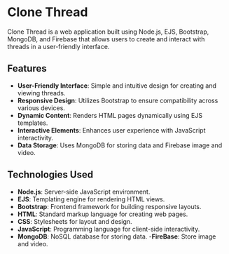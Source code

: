 # Clone Thread

Clone Thread is a web application built using Node.js, EJS, Bootstrap, MongoDB, and Firebase that allows users to create and interact with threads in a user-friendly interface.

## Features

- **User-Friendly Interface**: Simple and intuitive design for creating and viewing threads.
- **Responsive Design**: Utilizes Bootstrap to ensure compatibility across various devices.
- **Dynamic Content**: Renders HTML pages dynamically using EJS templates.
- **Interactive Elements**: Enhances user experience with JavaScript interactivity.
- **Data Storage**: Uses MongoDB for storing data and Firebase image and video.


## Technologies Used

- **Node.js**: Server-side JavaScript environment.
- **EJS**: Templating engine for rendering HTML views.
- **Bootstrap**: Frontend framework for building responsive layouts.
- **HTML**: Standard markup language for creating web pages.
- **CSS**: Stylesheets for layout and design.
- **JavaScript**: Programming language for client-side interactivity.
- **MongoDB**: NoSQL database for storing data.
-**FireBase**: Store image and video.

